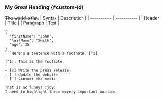  ### My Great Heading {#custom-id}
 ~~The world is flat.~~
 | Syntax | Description |
| ----------- | ----------- |
| Header | Title |
| Paragraph | Text |
```
{
  "firstName": "John",
  "lastName": "Smith",
  "age": 25
}
```Here's a sentence with a footnote. [^1]

[^1]: This is the footnote.

- [x] Write the press release
- [ ] Update the website
- [ ] Contact the media

That is so funny! :joy:
I need to highlight these ==very important words==.

